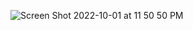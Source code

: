 ![Screen Shot 2022-10-01 at 11 50 50 PM](https://user-images.githubusercontent.com/113051612/193437048-21344ee1-51da-4a45-9d77-de2f12dce26a.png)
